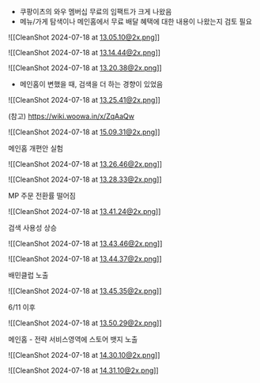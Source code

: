 - 쿠팡이츠의 와우 멤버십 무료의 임팩트가 크게 나왔음
- 메뉴/가게 탐색이나 메인홈에서 무료 배달 혜택에 대한 내용이 나왔는지 검토 필요




![[CleanShot 2024-07-18 at 13.05.10@2x.png]]




![[CleanShot 2024-07-18 at 13.14.44@2x.png]]



![[CleanShot 2024-07-18 at 13.20.38@2x.png]]

- 메인홈이 변했을 때, 검색을 더 하는 경향이 있었음



![[CleanShot 2024-07-18 at 13.25.41@2x.png]]


(참고) https://wiki.woowa.in/x/ZqAaQw


![[CleanShot 2024-07-18 at 15.09.31@2x.png]]



메인홈 개편안 실험

![[CleanShot 2024-07-18 at 13.26.46@2x.png]]




![[CleanShot 2024-07-18 at 13.28.33@2x.png]]


MP 주문 전환률 떨어짐

![[CleanShot 2024-07-18 at 13.41.24@2x.png]]



검색 사용성 상승

![[CleanShot 2024-07-18 at 13.43.46@2x.png]]



![[CleanShot 2024-07-18 at 13.44.37@2x.png]]



배민클럽 노출

![[CleanShot 2024-07-18 at 13.45.35@2x.png]]

6/11 이후



![[CleanShot 2024-07-18 at 13.50.29@2x.png]]



메인홈 - 전략 서비스영역에 스토어 뱃지 노출

![[CleanShot 2024-07-18 at 14.30.10@2x.png]]



![[CleanShot 2024-07-18 at 14.31.10@2x.png]]